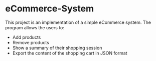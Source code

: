 # eCommerce-System

This project is an implementation of a simple eCommerce system. The program allows the users to:

- Add products
- Remove products
- Show a summary of their shopping session
- Export the content of the shopping cart in JSON format

